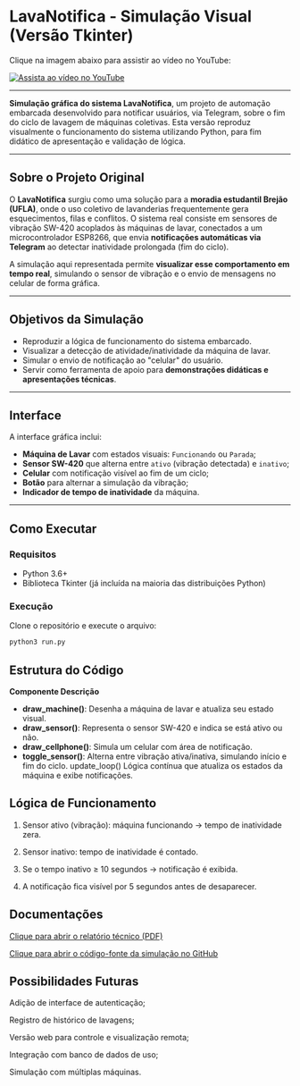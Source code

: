 # LavaNotifica - Simulação Visual (Versão Tkinter)

Clique na imagem abaixo para assistir ao vídeo no YouTube:

<a href="https://youtu.be/95hWp7qxDCk" target="_blank">
  <img src="https://img.youtube.com/vi/95hWp7qxDCk/hqdefault.jpg" alt="Assista ao vídeo no YouTube" />
</a>

---

 **Simulação gráfica do sistema LavaNotifica**, um projeto de automação embarcada desenvolvido para notificar usuários, via Telegram, sobre o fim do ciclo de lavagem de máquinas coletivas. Esta versão reproduz visualmente o funcionamento do sistema utilizando Python, para fim didático de apresentação e validação de lógica.

---

## Sobre o Projeto Original

O **LavaNotifica** surgiu como uma solução para a **moradia estudantil Brejão (UFLA)**, onde o uso coletivo de lavanderias frequentemente gera esquecimentos, filas e conflitos. O sistema real consiste em sensores de vibração SW-420 acoplados às máquinas de lavar, conectados a um microcontrolador ESP8266, que envia **notificações automáticas via Telegram** ao detectar inatividade prolongada (fim do ciclo).

A simulação aqui representada permite **visualizar esse comportamento em tempo real**, simulando o sensor de vibração e o envio de mensagens no celular de forma gráfica.

---

## Objetivos da Simulação

- Reproduzir a lógica de funcionamento do sistema embarcado.
- Visualizar a detecção de atividade/inatividade da máquina de lavar.
- Simular o envio de notificação ao "celular" do usuário.
- Servir como ferramenta de apoio para **demonstrações didáticas e apresentações técnicas**.

---

## Interface

A interface gráfica inclui:

- **Máquina de Lavar** com estados visuais: `Funcionando` ou `Parada`;
- **Sensor SW-420** que alterna entre `ativo` (vibração detectada) e `inativo`;
- **Celular** com notificação visível ao fim de um ciclo;
- **Botão** para alternar a simulação da vibração;
- **Indicador de tempo de inatividade** da máquina.

---

## Como Executar

### Requisitos

- Python 3.6+
- Biblioteca Tkinter (já incluída na maioria das distribuições Python)

### Execução

Clone o repositório e execute o arquivo:

```bash
python3 run.py
```

## Estrutura do Código

**Componente	Descrição**

- **draw_machine()**:	Desenha a máquina de lavar e atualiza seu estado visual.
- **draw_sensor()**:	Representa o sensor SW-420 e indica se está ativo ou não.
- **draw_cellphone()**:	Simula um celular com área de notificação.
- **toggle_sensor()**:	Alterna entre vibração ativa/inativa, simulando início e fim do ciclo.
update_loop()	Lógica contínua que atualiza os estados da máquina e exibe notificações.

## Lógica de Funcionamento
1. Sensor ativo (vibração): máquina funcionando → tempo de inatividade zera.

2. Sensor inativo: tempo de inatividade é contado.

3. Se o tempo inativo ≥ 10 segundos → notificação é exibida.

4. A notificação fica visível por 5 segundos antes de desaparecer.

## Documentações

<a href="./Projeto_LavaNotifica.pdf" target="_blank">

  <p>Clique para abrir o relatório técnico (PDF)</p>
</a>


<a href="https://github.com/joseabrantesjr/LavaNotifica/blob/main/run.py" target="_blank">
  <p>Clique para abrir o código-fonte da simulação no GitHub</p>
</a>

## Possibilidades Futuras
Adição de interface de autenticação;

Registro de histórico de lavagens;

Versão web para controle e visualização remota;

Integração com banco de dados de uso;

Simulação com múltiplas máquinas.
